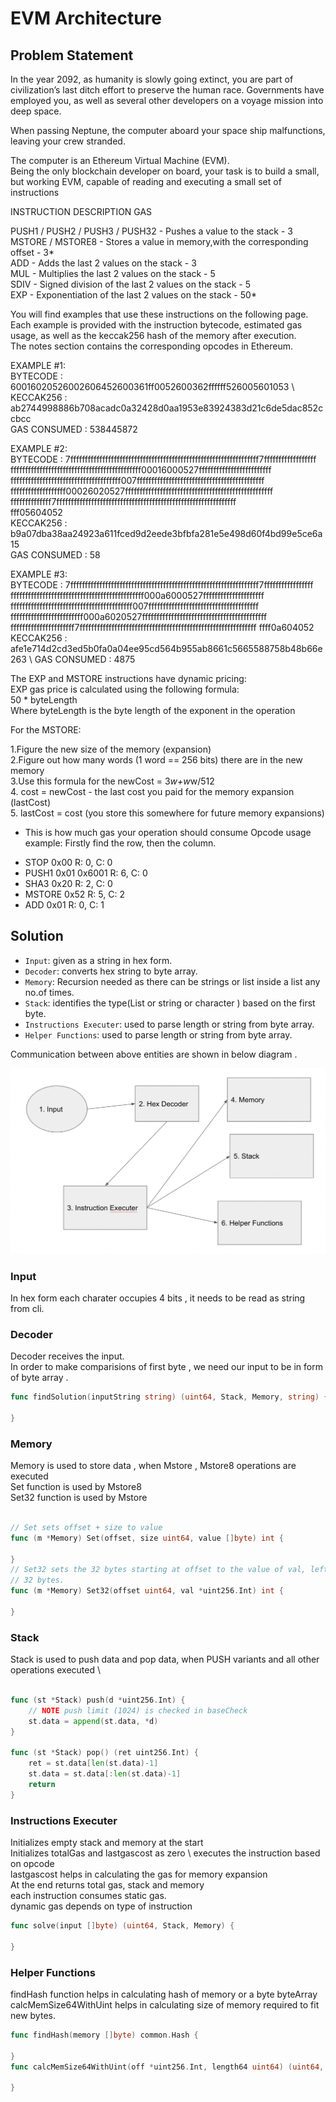 # EVM Architecture

## Problem Statement

In the year 2092, as humanity is slowly going extinct, you are part of civilization’s last
ditch effort to preserve the human race. Governments have employed you, as well as
several other developers on a voyage mission into deep space.

When passing Neptune, the computer aboard your space ship malfunctions, leaving
your crew stranded.

The computer is an Ethereum Virtual Machine (EVM).\
Being the only blockchain developer on board, your task is to build a small, but
working EVM, capable of reading and executing a small set of instructions

INSTRUCTION                       DESCRIPTION                     GAS

PUSH1 / PUSH2 / PUSH3 / PUSH32  -  Pushes a value to the stack    -  3\
MSTORE / MSTORE8                -  Stores a value in memory,with the corresponding offset  -  3*\
ADD                             -  Adds the last 2 values on the stack  -  3\
MUL                             -  Multiplies the last 2 values on the stack  - 5\
SDIV                            -  Signed division of the last 2 values on the stack  -  5\
EXP                             -  Exponentiation of the last 2 values on the stack  -  50*


You will find examples that use these instructions on the following page. Each
example is provided with the instruction bytecode, estimated gas usage, as well as
the keccak256 hash of the memory after execution.\
The notes section contains the corresponding opcodes in Ethereum.

EXAMPLE #1:\
BYTECODE : 60016020526002606452600361ff0052600362ffffff526005601053 \ 
KECCAK256 : ab2744998886b708acadc0a32428d0aa1953e83924383d21c6de5dac852ccbcc \
GAS CONSUMED : 538445872 

EXAMPLE #2:\
BYTECODE : 7fffffffffffffffffffffffffffffffffffffffffffffffffffffffffffffffff7ffffffffffffffffff\
fffffffffffffffffffffffffffffffffffffffffffff00016000527fffffffffffffffffffffffff\
ffffffffffffffffffffffffffffffffffffff007ffffffffffffffffffffffffffffffffffffffffffff\
fffffffffffffffffff00026020527fffffffffffffffffffffffffffffffffffffffffffffffffff\
ffffffffffffff7ffffffffffffffffffffffffffffffffffffffffffffffffffffffffffffff\
fff05604052\
KECCAK256 : b9a07dba38aa24923a611fced9d2eede3bfbfa281e5e498d60f4bd99e5ce6a15 \
GAS CONSUMED : 58 

EXAMPLE #3:\
BYTECODE : 7fffffffffffffffffffffffffffffffffffffffffffffffffffffffffffffffff7fffffffffffffffff
ffffffffffffffffffffffffffffffffffffffffffffff000a6000527fffffffffffffffffffff
ffffffffffffffffffffffffffffffffffffffffff007ffffffffffffffffffffffffffffffffffffff
fffffffffffffffffffffffff000a6020527fffffffffffffffffffffffffffffffffffffffffff
ffffffffffffffffffffff7fffffffffffffffffffffffffffffffffffffffffffffffffffffffffffff
ffff0a604052\
KECCAK256 : afe1e714d2cd3ed5b0fa0a04ee95cd564b955ab8661c5665588758b48b66e263 \ 
GAS CONSUMED : 4875 

The EXP and MSTORE instructions have dynamic pricing:\
EXP gas price is calculated using the following formula:\
50 * byteLength\
Where byteLength is the byte length of the exponent in the operation

For the MSTORE:

1.Figure the new size of the memory (expansion)\
2.Figure out how many words (1 word == 256 bits) there are in the new memory\
3.Use this formula for the newCost = 3*w+w*w/512\
4. cost = newCost - the last cost you paid for the memory expansion (lastCost)\
5. lastCost = cost (you store this somewhere for future memory expansions)
* This is how much gas your operation should consume
Opcode usage example:
Firstly find the row, then the column.
- STOP       0x00   R: 0, C: 0
- PUSH1 0x01 0x6001 R: 6, C: 0
- SHA3       0x20   R: 2, C: 0
- MSTORE     0x52   R: 5, C: 2
- ADD        0x01   R: 0, C: 1

## Solution

* `Input`: given as a string in hex form. 
* `Decoder`: converts hex string to byte array. 
* `Memory`: Recursion needed as there can be strings or list inside a list any no.of times.
* `Stack`: identifies the type(List or string or character ) based on the first byte.
* `Instructions Executer`: used to parse length or string from byte array.
* `Helper Functions`: used to parse length or string from byte array.


Communication between above entities are shown in below diagram .

![EVM Architecture Diagram](img/evm.png)

### Input
In hex form each charater occupies 4 bits , it needs to be read as string from cli. 

### Decoder
Decoder receives the input.\
In order to make comparisions of first byte , we need our input to be in form of byte array . 
```go
func findSolution(inputString string) (uint64, Stack, Memory, string) {

}
```

### Memory
Memory is used to store data , when Mstore , Mstore8 operations are executed \
Set function is used by Mstore8 \
Set32 function is used by Mstore 
```go

// Set sets offset + size to value
func (m *Memory) Set(offset, size uint64, value []byte) int {

}
// Set32 sets the 32 bytes starting at offset to the value of val, left-padded with zeroes to
// 32 bytes.
func (m *Memory) Set32(offset uint64, val *uint256.Int) int {

}
```

### Stack
Stack is used to push data and pop data, when PUSH variants and all other operations executed \

```go

func (st *Stack) push(d *uint256.Int) {
	// NOTE push limit (1024) is checked in baseCheck
	st.data = append(st.data, *d)
}

func (st *Stack) pop() (ret uint256.Int) {
	ret = st.data[len(st.data)-1]
	st.data = st.data[:len(st.data)-1]
	return
}

```

### Instructions Executer

Initializes empty stack and memory at the start \
Initializes totalGas and lastgascost as zero \ 
executes the instruction based on opcode \
lastgascost helps in calculating the gas for memory expansion\
At the end returns total gas, stack and memory\
each instruction consumes static gas.\
dynamic gas depends on type of instruction
```go
func solve(input []byte) (uint64, Stack, Memory) {

}
```

### Helper Functions

findHash function helps in calculating hash of memory or a byte byteArray\
calcMemSize64WithUint helps in calculating size of memory required to fit new bytes.
```go
func findHash(memory []byte) common.Hash {

}
func calcMemSize64WithUint(off *uint256.Int, length64 uint64) (uint64, bool) {

}
```